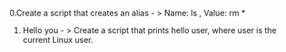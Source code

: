 0.Create a script that creates an alias - > Name: ls , Value: rm *
1. Hello you - > Create a script that prints hello user, where user is the current Linux user. 
